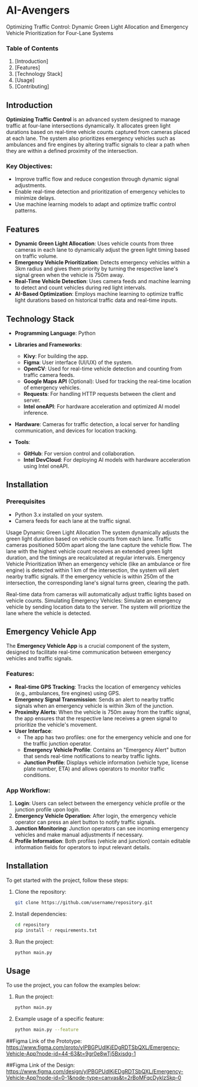 # AI-Avengers
Optimizing Traffic Control: Dynamic Green Light Allocation and Emergency Vehicle Prioritization for Four-Lane Systems

### Table of Contents
1. [Introduction]
2. [Features]
3. [Technology Stack]
4. [Usage]
5. [Contributing]

## Introduction

**Optimizing Traffic Control** is an advanced system designed to manage traffic at four-lane intersections dynamically. It allocates green light durations based on real-time vehicle counts captured from cameras placed at each lane. The system also prioritizes emergency vehicles such as ambulances and fire engines by altering traffic signals to clear a path when they are within a defined proximity of the intersection.

### Key Objectives:
- Improve traffic flow and reduce congestion through dynamic signal adjustments.
- Enable real-time detection and prioritization of emergency vehicles to minimize delays.
- Use machine learning models to adapt and optimize traffic control patterns.

## Features

- **Dynamic Green Light Allocation**: Uses vehicle counts from three cameras in each lane to dynamically adjust the green light timing based on traffic volume.
- **Emergency Vehicle Prioritization**: Detects emergency vehicles within a 3km radius and gives them priority by turning the respective lane's signal green when the vehicle is 750m away.
- **Real-Time Vehicle Detection**: Uses camera feeds and machine learning to detect and count vehicles during red light intervals.
- **AI-Based Optimization**: Employs machine learning to optimize traffic light durations based on historical traffic data and real-time inputs.

## Technology Stack

- **Programming Language**: Python
- **Libraries and Frameworks**:
  - **Kivy**: For building the app.
  - **Figma**: User interface (UI/UX) of the system.
  - **OpenCV**: Used for real-time vehicle detection and counting from traffic camera feeds.
  - **Google Maps API** (Optional): Used for tracking the real-time location of emergency vehicles.
  - **Requests**: For handling HTTP requests between the client and server.
  - **Intel oneAPI**: For hardware acceleration and optimized AI model inference.
  
- **Hardware**: Cameras for traffic detection, a local server for handling communication, and devices for location tracking.
- **Tools**: 
  - **GitHub**: For version control and collaboration.
  - **Intel DevCloud**: For deploying AI models with hardware acceleration using Intel oneAPI.

## Installation

### Prerequisites
- Python 3.x installed on your system.
- Camera feeds for each lane at the traffic signal.


Usage
Dynamic Green Light Allocation
The system dynamically adjusts the green light duration based on vehicle counts from each lane. Traffic cameras positioned 500m apart along the lane capture the vehicle flow.
The lane with the highest vehicle count receives an extended green light duration, and the timings are recalculated at regular intervals.
Emergency Vehicle Prioritization
When an emergency vehicle (like an ambulance or fire engine) is detected within 1 km of the intersection, the system will alert nearby traffic signals.
If the emergency vehicle is within 250m of the intersection, the corresponding lane's signal turns green, clearing the path.

Real-time data from cameras will automatically adjust traffic lights based on vehicle counts.
Simulating Emergency Vehicles:
Simulate an emergency vehicle by sending location data to the server. The system will prioritize the lane where the vehicle is detected.

## Emergency Vehicle App

The **Emergency Vehicle App** is a crucial component of the system, designed to facilitate real-time communication between emergency vehicles and traffic signals.

### Features:
- **Real-time GPS Tracking**: Tracks the location of emergency vehicles (e.g., ambulances, fire engines) using GPS.
- **Emergency Signal Transmission**: Sends an alert to nearby traffic signals when an emergency vehicle is within 3km of the junction.
- **Proximity Alerts**: When the vehicle is 750m away from the traffic signal, the app ensures that the respective lane receives a green signal to prioritize the vehicle's movement.
- **User Interface**:
  - The app has two profiles: one for the emergency vehicle and one for the traffic junction operator.
  - **Emergency Vehicle Profile**: Contains an "Emergency Alert" button that sends real-time notifications to nearby traffic lights.
  - **Junction Profile**: Displays vehicle information (vehicle type, license plate number, ETA) and allows operators to monitor traffic conditions.

### App Workflow:
1. **Login**: Users can select between the emergency vehicle profile or the junction profile upon login.
2. **Emergency Vehicle Operation**: After login, the emergency vehicle operator can press an alert button to notify traffic signals.
3. **Junction Monitoring**: Junction operators can see incoming emergency vehicles and make manual adjustments if necessary.
4. **Profile Information**: Both profiles (vehicle and junction) contain editable information fields for operators to input relevant details.

## Installation

To get started with the project, follow these steps:

1. Clone the repository:
    ```bash
    git clone https://github.com/username/repository.git
    ```
2. Install dependencies:
    ```bash
    cd repository
    pip install -r requirements.txt
    ```

3. Run the project:
    ```bash
    python main.py
    ```

## Usage

To use the project, you can follow the examples below:

1. Run the project:
    ```bash
    python main.py
    ```
2. Example usage of a specific feature:
    ```bash
    python main.py --feature
    ```

##Figma Link of the Prototype:
  https://www.figma.com/proto/yIPBGPUdlKjEDgRDTSbQXL/Emergency-Vehicle-App?node-id=44-63&t=9gr0e8wTj5Bxisdg-1
  
##Figma Link of the Design:
    https://www.figma.com/design/yIPBGPUdlKjEDgRDTSbQXL/Emergency-Vehicle-App?node-id=0-1&node-type=canvas&t=2rBoMFqcDyklzSkp-0
    
